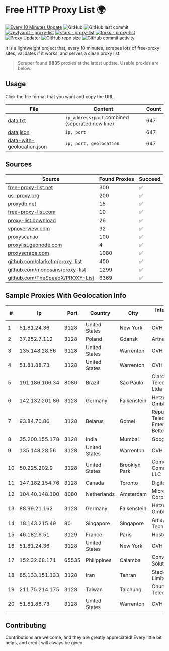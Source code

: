 
# Free HTTP Proxy List 🌍

[![Every 10 Minutes Update](https://github.com/mertguvencli/http-proxy-list/actions/workflows/main.yml/badge.svg?branch=main)](https://github.com/mertguvencli/http-proxy-list/actions/workflows/main.yml)
![GitHub](https://img.shields.io/github/license/mertguvencli/http-proxy-list)
![GitHub last commit](https://img.shields.io/github/last-commit/mertguvencli/http-proxy-list)
[![zevtyardt - proxy-list](https://img.shields.io/static/v1?label=zevtyardt&message=proxy-list&color=blue&logo=github)](https://github.com/zevtyardt/proxy-list "Go to GitHub repo")
[![stars - proxy-list](https://img.shields.io/github/stars/zevtyardt/proxy-list?style=social)](https://github.com/zevtyardt/proxy-list)
[![forks - proxy-list](https://img.shields.io/github/forks/zevtyardt/proxy-list?style=social)](https://github.com/zevtyardt/proxy-list)
[![Proxy Updater](https://github.com/zevtyardt/proxy-list/workflows/Proxy%20Updater/badge.svg)](https://github.com/zevtyardt/proxy-list/actions?query=workflow:"Proxy+Updater")
![GitHub repo size](https://img.shields.io/github/repo-size/zevtyardt/proxy-list)
[![GitHub commit activity](https://img.shields.io/github/commit-activity/m/zevtyardt/proxy-list?logo=commits)](https://github.com/zevtyardt/proxy-list/commits/main)

It is a lightweight project that, every 10 minutes, scrapes lots of free-proxy sites, validates if it works, and serves a clean proxy list.

> Scraper found **9835** proxies at the latest update. Usable proxies are below.

## Usage

Click the file format that you want and copy the URL.

|File|Content|Count|
|----|-------|-----|
|[data.txt](https://raw.githubusercontent.com/mertguvencli/http-proxy-list/main/proxy-list/data.txt)|`ip_address:port` combined (seperated new line)|647|
|[data.json](https://raw.githubusercontent.com/mertguvencli/http-proxy-list/main/proxy-list/data.json)|`ip, port`|647|
|[data-with-geolocation.json](https://raw.githubusercontent.com/mertguvencli/http-proxy-list/main/proxy-list/data-with-geolocation.json)|`ip, port, geolocation`|647|

## Sources

|Source|Found Proxies|Succeed|
|------|-------------|-------|
|[free-proxy-list.net](https://free-proxy-list.net)|300|✅|
|[us-proxy.org](https://www.us-proxy.org)|200|✅|
|[proxydb.net](http://proxydb.net)|15|✅|
|[free-proxy-list.com](https://free-proxy-list.com/?page=&port=&type%5B%5D=http&type%5B%5D=https&up_time=0&search=Search)|10|✅|
|[proxy-list.download](https://www.proxy-list.download/HTTP)|26|✅|
|[vpnoverview.com](https://vpnoverview.com/privacy/anonymous-browsing/free-proxy-servers)|32|✅|
|[proxyscan.io](https://www.proxyscan.io)|100|✅|
|[proxylist.geonode.com](https://proxylist.geonode.com/api/proxy-list?limit=300&page=1&sort_by=lastChecked&sort_type=desc&protocols=http,https)|4|✅|
|[proxyscrape.com](https://api.proxyscrape.com/v2/?request=displayproxies&protocol=http&timeout=10000&country=all&ssl=all&anonymity=all)|1080|✅|
|[github.com/clarketm/proxy-list](https://raw.githubusercontent.com/clarketm/proxy-list/master/proxy-list-raw.txt)|400|✅|
|[github.com/monosans/proxy-list](https://raw.githubusercontent.com/monosans/proxy-list/main/proxies/http.txt)|1299|✅|
|[github.com/TheSpeedX/PROXY-List](https://raw.githubusercontent.com/TheSpeedX/PROXY-List/master/http.txt)|6369|✅|


## Sample Proxies With Geolocation Info

|#|Ip|Port|Country|City|Internet Service Provider|
|-|--|----|-------|----|-------------------------|
|1|51.81.24.36|3128|United States|New York|OVH US LLC|
|2|37.252.7.112|3128|Poland|Gdansk|Artnet Sp. z o.o.|
|3|135.148.28.56|3128|United States|Warrenton|OVH US LLC|
|4|51.81.88.73|3128|United States|Warrenton|OVH US LLC|
|5|191.186.106.34|8080|Brazil|São Paulo|Claro NXT Telecomunicacoes Ltda|
|6|142.132.201.86|3128|Germany|Falkenstein|Hetzner Online GmbH|
|7|93.84.70.86|3128|Belarus|Gomel|Republican Unitary Telecommunication Enterprise Beltelecom|
|8|35.200.155.178|3128|India|Mumbai|Google LLC|
|9|135.148.28.56|3128|United States|Warrenton|OVH US LLC|
|10|50.225.202.9|3128|United States|Brooklyn Park|Comcast Cable Communications, LLC|
|11|147.182.154.76|3128|Canada|Toronto|DigitalOcean, LLC|
|12|104.40.148.100|8080|Netherlands|Amsterdam|Microsoft Corporation|
|13|88.99.21.162|3128|Germany|Falkenstein|Hetzner Online GmbH|
|14|18.143.215.49|80|Singapore|Singapore|Amazon Technologies Inc.|
|15|46.182.6.51|3129|France|Paris|Hosteur SAS|
|16|51.81.24.36|3128|United States|New York|OVH US LLC|
|17|152.32.68.171|65535|Philippines|Calamba|Converge ICT Solution Inc|
|18|85.133.151.133|3128|Iran|Tehran|Stack Network Limited|
|19|211.75.214.175|3128|Taiwan|Taichung|Chunghwa Telecom Co., Ltd.|
|20|51.81.88.73|3128|United States|Warrenton|OVH US LLC|



## Contributing

Contributions are welcome, and they are greatly appreciated! Every
little bit helps, and credit will always be given.

